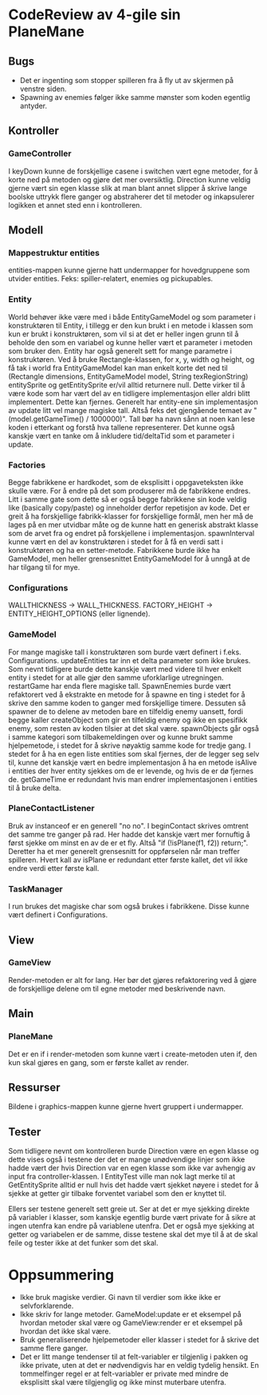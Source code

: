 # CodeReview av 4-gile sin PlaneMane

## Bugs
- Det er ingenting som stopper spilleren fra å fly ut av skjermen på venstre siden.
- Spawning av enemies følger ikke samme mønster som koden egentlig antyder.

## Kontroller

### GameController
I keyDown kunne de forskjellige casene i switchen vært egne metoder, for å korte ned på metoden og gjøre det mer oversiktlig.
Direction kunne veldig gjerne vært sin egen klasse slik at man blant annet slipper å skrive lange boolske uttrykk flere ganger og abstraherer det til metoder og inkapsulerer logikken et annet sted enn i kontrolleren.

## Modell

### Mappestruktur entities
entities-mappen kunne gjerne hatt undermapper for hovedgruppene som utvider entities. Feks: spiller-relatert, enemies og pickupables.

### Entity
World behøver ikke være med i både EntityGameModel og som parameter i konstruktøren til Entity, i tillegg er den kun brukt i en metode i klassen som kun er brukt i konstruktøren, som vil si at det er heller ingen grunn til å beholde den som en variabel og kunne heller vært et parameter i metoden som bruker den.
Entity har også generelt sett for mange parametre i konstruktøren. Ved å bruke Rectangle-klassen, for x, y, width og height, og få tak i world fra EntityGameModel kan man enkelt korte det ned til (Rectangle dimensions, EntityGameModel model, String texRegionString)
entitySprite og getEntitySprite er/vil alltid returnere null. Dette virker til å være kode som har vært del av en tidligere implementasjon eller aldri blitt implementert. Dette kan fjernes.
Generelt har entity-ene sin implementasjon av update litt vel mange magiske tall. Altså feks det gjengående temaet av "(model.getGameTime() / 1000000)". Tall bør ha navn sånn at noen kan lese koden i etterkant og forstå hva tallene representerer. Det kunne også kanskje vært en tanke om å inkludere tid/deltaTid som et parameter i update.

### Factories
Begge fabrikkene er hardkodet, som de eksplisitt i oppgaveteksten ikke skulle være. For å endre på det som produserer må de fabrikkene endres. Litt i samme gate som dette så er også begge fabrikkene sin kode veldig like (basically copy/paste) og inneholder derfor repetisjon av kode. Det er greit å ha forskjellige fabrikk-klasser for forskjellige formål, men her må de lages på en mer utvidbar måte og de kunne hatt en generisk abstrakt klasse som de arvet fra og endret på forskjellene i implementasjon.
spawnInterval kunne vært en del av konstruktøren i stedet for å få en verdi satt i konstruktøren og ha en setter-metode.
Fabrikkene burde ikke ha GameModel, men heller grensesnittet EntityGameModel for å unngå at de har tilgang til for mye.

### Configurations
WALLTHICKNESS -> WALL_THICKNESS.
FACTORY_HEIGHT -> ENTITY_HEIGHT_OPTIONS (eller lignende).

### GameModel
For mange magiske tall i konstruktøren som burde vært definert i f.eks. Configurations.
updateEntities tar inn et delta parameter som ikke brukes. Som nevnt tidligere burde dette kanskje vært med videre til hver enkelt entity i stedet for at alle gjør den samme uforklarlige utregningen. 
restartGame har enda flere magiske tall.
SpawnEnemies burde vært refaktorert ved å ekstrakte en metode for å spawne en ting i stedet for å skrive den samme koden to ganger med forskjellige timere. Dessuten så spawner de to delene av metoden bare en tilfeldig enemy uansett, fordi begge kaller createObject som gir en tilfeldig enemy og ikke en spesifikk enemy, som resten av koden tilsier at det skal være.
spawnObjects går også i samme kategori som tilbakemeldingen over og kunne brukt samme hjelpemetode, i stedet for å skrive nøyaktig samme kode for tredje gang.
I stedet for å ha en egen liste entities som skal fjernes, der de legger seg selv til, kunne det kanskje vært en bedre implementasjon å ha en metode isAlive i entities der hver entity sjekkes om de er levende, og hvis de er dø fjernes de.
getGameTime er redundant hvis man endrer implementasjonen i entities til å bruke delta.

### PlaneContactListener
Bruk av instanceof er en generell "no no".
I beginContact skrives omtrent det samme tre ganger på rad. Her hadde det kanskje vært mer fornuftig å først sjekke om minst en av de er et fly. Altså "if (!isPlane(f1, f2)) return;". Deretter ha et mer generelt grensesnitt for oppførselen når man treffer spilleren. Hvert kall av isPlane er redundant etter første kallet, det vil ikke endre verdi etter første kall.

### TaskManager
I run brukes det magiske char som også brukes i fabrikkene. Disse kunne vært definert i Configurations.

## View

### GameView
Render-metoden er alt for lang. Her bør det gjøres refaktorering ved å gjøre de forskjellige delene om til egne metoder med beskrivende navn.

## Main

### PlaneMane
Det er en if i render-metoden som kunne vært i create-metoden uten if, den kun skal gjøres en gang, som er første kallet av render.

## Ressurser
Bildene i graphics-mappen kunne gjerne hvert gruppert i undermapper.

## Tester
Som tidligere nevnt om kontrolleren burde Direction være en egen klasse og dette vises også i testene der det er mange unødvendige linjer som ikke hadde vært der hvis Direction var en egen klasse som ikke var avhengig av input fra controller-klassen.
I EntityTest ville man nok lagt merke til at GetEntitySprite alltid er null hvis det hadde vært sjekket nøyere i stedet for å sjekke at getter gir tilbake forventet variabel som den er knyttet til.

Ellers ser testene generelt sett greie ut. Ser at det er mye sjekking direkte på variabler i klasser, som kanskje egentlig burde vært private for å sikre at ingen utenfra kan endre på variablene utenfra. Det er også mye sjekking at getter og variabelen er de samme, disse testene skal det mye til å at de skal feile og tester ikke at det funker som det skal.


# Oppsummering
- Ikke bruk magiske verdier. Gi navn til verdier som ikke ikke er selvforklarende.
- Ikke skriv for lange metoder. GameModel:update er et eksempel på hvordan metoder skal være og GameView:render er et eksempel på hvordan det ikke skal være.
- Bruk generaliserende hjelpemetoder eller klasser i stedet for å skrive det samme flere ganger.
- Det er litt mange tendenser til at felt-variabler er tilgjenlig i pakken og ikke private, uten at det er nødvendigvis har en veldig tydelig hensikt. En tommelfinger regel er at felt-variabler er private med mindre de eksplisitt skal være tilgjenglig og ikke minst muterbare utenfra.
